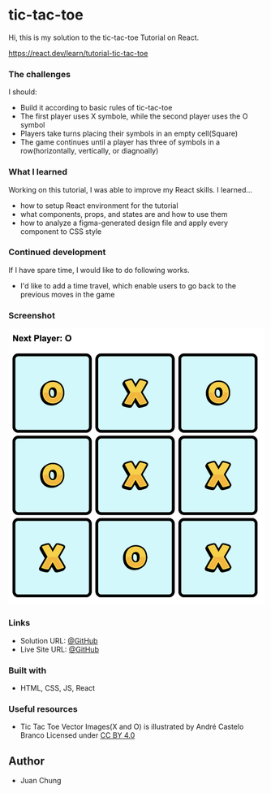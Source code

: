 # tic-tac-toe

Hi, this is my solution to the tic-tac-toe Tutorial on React.

https://react.dev/learn/tutorial-tic-tac-toe

### The challenges

I should:

- Build it according to basic rules of tic-tac-toe
- The first player uses X symbole, while the second player uses the O symbol
- Players take turns placing their symbols in an empty cell(Square)
- The game continues until a player has three of symbols in a row(horizontally, vertically, or diagnoally)

### What I learned

Working on this tutorial, I was able to improve my React skills. I learned...

- how to setup React environment for the tutorial
- what components, props, and states are and how to use them
- how to analyze a figma-generated design file and apply every component to CSS style

### Continued development

If I have spare time, I would like to do following works.

- I'd like to add a time travel, which enable users to go back to the previous moves in the game

### Screenshot

![screenshot](https://github.com/jchung7v/tic-tac-toe/blob/main/screenshot.png)

### Links

- Solution URL: [@GitHub](https://github.com/jchung7v/Random-Password-Generator.git)
- Live Site URL: [@GitHub](https://htmlpreview.github.io/?https://github.com/jchung7v/tic-tac-toe/blob/main/index.html)

### Built with

- HTML, CSS, JS, React

### Useful resources

- Tic Tac Toe Vector Images(X and O) is illustrated by André Castelo Branco Licensed under [CC BY 4.0](https://creativecommons.org/licenses/by/4.0/)

## Author

- Juan Chung
